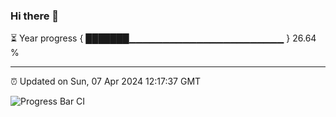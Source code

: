 ### Hi there 👋

⏳ Year progress { ███████▁▁▁▁▁▁▁▁▁▁▁▁▁▁▁▁▁▁▁▁▁▁▁ } 26.64 %

---

⏰ Updated on Sun, 07 Apr 2024 12:17:37 GMT

![Progress Bar CI](https://github.com/liununu/liununu/workflows/Progress%20Bar%20CI/badge.svg)
